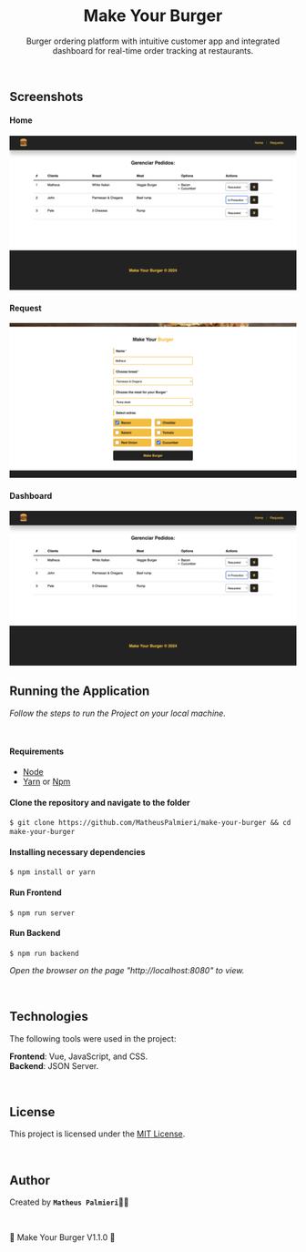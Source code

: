 <h1 align="center">Make Your Burger</h1>

<p align="center">Burger ordering platform with intuitive customer app and integrated dashboard for real-time order tracking at restaurants.</p>

<br />

## Screenshots

#### Home

<img src="src/assets/dashboard.png" width="720px">

#### Request

<img src="src/assets/request.png" width="720px">

#### Dashboard

<img src="src/assets/dashboard.png" width="720px">

<br />

## Running the Application

<i>Follow the steps to run the Project on your local machine.</i>

<br />

#### Requirements

- [Node](https://nodejs.org/en/)
- [Yarn](https://classic.yarnpkg.com/lang/en/) or [Npm](https://www.npmjs.com/)

#### Clone the repository and navigate to the folder

```
$ git clone https://github.com/MatheusPalmieri/make-your-burger && cd make-your-burger
```

#### Installing necessary dependencies

```
$ npm install or yarn
```

#### Run Frontend

```
$ npm run server
```

#### Run Backend

```
$ npm run backend
```

<i>Open the browser on the page "http://localhost:8080" to view.</i>

<br />

## Technologies

<p>The following tools were used in the project:</p>

**Frontend**: Vue, JavaScript, and CSS.
<br />
**Backend**: JSON Server.

<br />

## License

This project is licensed under the [MIT License](LICENSE).

<br />

## Author

Created by <b>`Matheus Palmieri`</b>👨‍💻

<br />

<p align=\"center\">📜 Make Your Burger V1.1.0 🚀</p>
